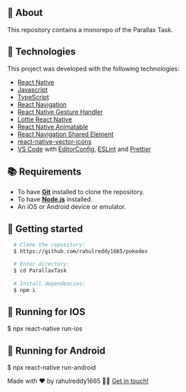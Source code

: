 ## :page_with_curl: About
This repository contains a monorepo of the Parallax Task.

## :hammer: Technologies

This project was developed with the following technologies:

- [React Native](https://reactnative.dev/)
- [Javascript](https://devdocs.io/javascript/)
- [TypeScript](https://devdocs.io/typescript/)
- [React Navigation](https://reactnavigation.org/)
- [React Native Gesture Handler](https://kmagiera.github.io/react-native-gesture-handler/)
- [Lottie React Native](https://github.com/lottie-react-native/lottie-react-native)
- [React Native Animatable](https://oblador.github.io/react-native-animatable)
- [React Navigation Shared Element](https://github.com/IjzerenHein/react-navigation-shared-element)
- [react-native-vector-icons](https://www.npmjs.com/package/react-native-vector-icons)
- [VS Code](https://code.visualstudio.com/) with [EditorConfig](https://editorconfig.org/), [ESLint](https://eslint.org/) and [Prettier](https://prettier.io/)

## :books: Requirements
- To have [**Git**](https://git-scm.com/) installed to clone the repository.
- To have [**Node.js**](https://nodejs.org/en/) installed.
- An iOS or Android device or emulator.

## :rocket: Getting started
``` bash
  # Clone the repository:
  $ https://github.com/rahulreddy1665/pokedex

  # Enter directory:
  $ cd ParallaxTask
  
  # Install dependencies:
  $ npm i
```

## :iphone: Running for IOS

  $ npx react-native run-ios

## :iphone: Running for Android

  $ npx react-native run-android

Made with ❤️ by rahulreddy1665 👋🏻 [Get in touch!](https://github.com/rahulreddy1665)
